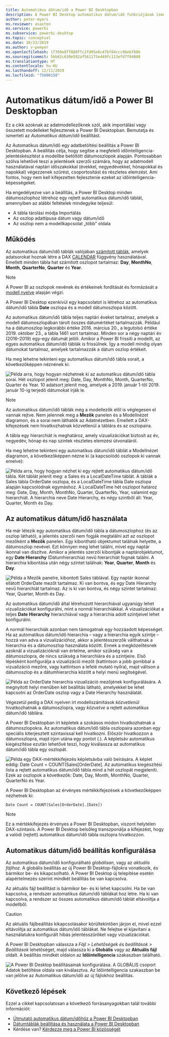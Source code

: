 ```yaml
---
title: Automatikus dátum/idő a Power BI Desktopban
description: A Power BI Desktop automatikus dátum/idő funkciójának ismertetése.
author: peter-myers
ms.reviewer: asaxton
ms.service: powerbi
ms.subservice: powerbi-desktop
ms.topic: conceptual
ms.date: 10/23/2019
ms.author: v-pemyer
ms.openlocfilehash: 1f350e8ff888ffc2fd95e6c47bf84ccc96ebf88b
ms.sourcegitcommit: 5bb62c630e592af561173e449fc113efd7f84808
ms.translationtype: HT
ms.contentlocale: hu-HU
ms.lasthandoff: 12/11/2019
ms.locfileid: "75000158"
---
```

# <a name="auto-datetime-in-power-bi-desktop"></a>Automatikus dátum/idő a Power BI Desktopban

Ez a cikk azoknak az adatmodellezőknek szól, akik importálási vagy összetett modelleket fejlesztenek a Power BI Desktopban. Bemutatja és ismerteti az _Automatikus dátum/idő_ beállítást.

Az Automatikus dátum/idő egy adatbetöltési beállítás a Power BI Desktopban. A beállítás célja, hogy segítse a megfelelő időintelligencia-jelentéskészítést a modellbe betöltött dátumoszlopok alapján. Pontosabban szólva lehetővé teszi a jelentések szerzői számára, hogy az adatmodell használatával naptári időszakokkal (évekkel, negyedévekkel, hónapokkal és napokkal) végezzenek szűrést, csoportosítást és részletes elemzést. Ami fontos, hogy nem kell kifejezetten fejlesztenie ezeket az időintelligencia-képességeket.

Ha engedélyezve van a beállítás, a Power BI Desktop minden dátumoszlophoz létrehoz egy rejtett automatikus dátum/idő táblát, amennyiben az alábbi feltételek mindegyike teljesül:

- A tábla tárolási módja Importálás
- Az oszlop adattípusa dátum vagy dátum/idő
- Az oszlop nem a modellkapcsolat „több” oldala

## <a name="how-it-works"></a>Működés

Az automatikus dátum/idő táblák valójában [számított táblák](desktop-calculated-tables.md), amelyek adatsorokat hoznak létre a DAX [CALENDAR](/dax/calendar-function-dax) függvény használatával. Emellett minden tábla hat számított oszlopot tartalmaz: **Day**, **MonthNo**, **Month**, **QuarterNo**, **Quarter** és **Year**.

> [!NOTE]
> A Power BI az oszlopok nevének és értékeinek fordítását és formázását a [modell nyelve](supported-languages-countries-regions.md#choose-the-language-for-the-model-in-power-bi-desktop) alapján végzi.

A Power BI Desktop ezenkívül egy kapcsolatot is létrehoz az automatikus dátum/idő tábla **Date** oszlopa és a modell dátumoszlopa között.

Az automatikus dátum/idő tábla teljes naptári éveket tartalmaz, amelyek a modell dátumoszlopában tárolt összes dátumértéket tartalmazzák. Például ha a dátumoszlop legkorábbi értéke 2016. március 20., a legutolsó értéke 2019. október 23., a tábla 1461 sort tartalmaz. Minden sor a négy naptári év (2016–2019) egy-egy dátumát jelöli. Amikor a Power BI frissíti a modellt, az egyes automatikus dátum/idő táblák is frissülnek. Így a modell mindig olyan dátumokat tartalmaz, amelyek tartalmazzák a dátum oszlop értékeit.

Ha meg lehetne tekinteni egy automatikus dátum/idő tábla sorait, a következőképpen néznének ki:

![Példa arra, hogy hogyan nézhetnek ki az automatikus dátum/idő tábla sorai. Hét oszlopot jelenít meg: Date, Day, MonthNo, Month, QuarterNo, Quarter és Year. 10 adatsort jelenít meg, amelyek a 2019. január 1-től 2019. január 10-ig terjedő dátumokat írják le.](media/desktop-auto-date-time/auto-date-time-hidden-table-example-rows.png)

> [!NOTE]
> Az automatikus dátum/idő táblák még a modellezők elől is véglegesen el vannak rejtve. Nem jelennek meg a **Mezők** panelen és a Modellnézet diagramon, és a sorai nem láthatók az Adatnézetben. Emellett a DAX-kifejezések nem hivatkozhatnak közvetlenül a táblára és az oszlopaira.

A tábla egy hierarchiát is meghatároz, amely vizualizációkat biztosít az év, negyedév, hónap és nap szintek részletes elemzési útvonaláról.

Ha meg lehetne tekinteni egy automatikus dátum/idő táblát a Modellnézet diagramon, a következőképpen nézne ki (a kapcsolódó oszlopok ki vannak emelve):

![Példa arra, hogy hogyan nézhet ki egy rejtett automatikus dátum/idő tábla. Két táblát jelenít meg: a Sales és a LocalDateTime táblát. A táblák a Sales tábla OrderDate oszlopa, és a LocalDateTime tábla Date oszlopa alapján kapcsolódnak egymáshoz. A LocalDateTime hét oszlopot határoz meg: Date, Day, Month, MonthNo, Quarter, QuarterNo, Year, valamint egy hierarchiát. A hierarchia neve Date Hierarchy, és négy szintből áll: Year, Quarter, Month és Day.](media/desktop-auto-date-time/auto-date-time-hidden-table-example-diagram.png)

## <a name="work-with-auto-datetime"></a>Az automatikus dátum/idő használata

Ha már létezik egy automatikus dátum/idő tábla a dátumoszlophoz (és az oszlop látható), a jelentés szerzői nem fogják megtalálni azt az oszlopot mezőként a **Mezők** panelen. Egy kibontható objektumot találnak helyette, a dátumoszlop nevével. Ezt könnyen meg lehet találni, mivel egy naptár ikonnal van díszítve. Amikor a jelentés szerzői kibontják a naptárobjektumot, egy **Date Hierarchy** (Dátumhierarchia) nevű hierarchiát fognak találni. A hierarchia kibontása után négy szintet találnak: **Year**, **Quarter**, **Month** és **Day**.

![Példa a Mezők panelre, kibontott Sales táblával. Egy naptár ikonnal ellátott OrderDate mezőt tartalmaz. Ki van bontva, és egy Date Hierarchy nevű hierarchiát tartalmaz. Az is ki van bontva, és négy szintet tartalmaz: Year, Quarter, Month és Day.](media/desktop-auto-date-time/auto-date-time-fields-pane-example.png)

Az automatikus dátum/idő által létrehozott hierarchiával ugyanúgy lehet vizualizációkat konfigurálni, mint a normál hierarchiákkal. A vizualizációkat a teljes **Date Hierarchy** hierarchiával vagy a hierarchia adott szintjeivel lehet konfigurálni.

A normál hierarchiák azonban nem támogatnak egy hozzáadott képességet. Ha az automatikus dátum/idő hierarchia – vagy a hierarchia egyik szintje – hozzá van adva a vizualizációhoz, akkor a jelentésszerzők válthatnak a hierarchia és a dátumoszlop használata között. Ennek a megközelítésnek azoknál a vizualizációknál van értelme, amikor szükség van a dátumoszlopra, de nincs szükség a hierarchiára és a szintjeire. Első lépésként konfigurálja a vizualizáció mezőt (kattintson a jobb gombbal a vizualizáció mezőre, vagy kattintson a lefelé mutató nyílra), majd váltson a dátumoszlop és a dátumhierarchia között a helyi menü segítségével.

![Példa az OrderDate hierarchia vizualizáció mezőjének konfigurálására. A megnyitott helyi menüben két beállítás látható, amelyekkel be lehet kapcsolni az OrderDate oszlop vagy a Date Hierarchy használatát.](media/desktop-auto-date-time/auto-date-time-configure-visuals-fields.png)

Végezetül pedig a DAX nyelven írt modellszámítások _közvetlenül_ hivatkozhatnak a dátumoszlopra, vagy _közvetve_ a rejtett automatikus dátum/idő táblára.

A Power BI Desktopban írt képletek a szokásos módon hivatkozhatnak a dátumoszlopokra. Az automatikus dátum/idő tábla oszlopaira azonban egy speciális kiterjesztett szintaxissal kell hivatkozni. Először hivatkozzon a dátumoszlopra, majd írjon utána egy pontot (.). A képletsáv automatikus kiegészítése ezután lehetővé teszi, hogy kiválassza az automatikus dátum/idő tábla egy oszlopát.

![Példa egy DAX-mértékkifejezés képletsávba való beírására. A képlet eddig: Date Count = COUNT(Sales[OrderDate]. Az automatikus kiegészítési lista a rejtett automatikus dátum/idő tábla mind a hét oszlopát megjeleníti. Ezek az oszlopok a következők: Date, Day, Month, MonthNo, Quarter, QuarterNo és Year.](media/desktop-auto-date-time/auto-date-time-dax-auto-complete.png)

A Power BI Desktopban az érvényes mértékkifejezések a következőképpen nézhetnek ki:

```dax
Date Count = COUNT(Sales[OrderDate].[Date])
```

> [!NOTE]
> Ez a mértékkifejezés érvényes a Power BI Desktopban, viszont helytelen DAX-szintaxis. A Power BI Desktop belsőleg transzponálja a kifejezést, hogy a valódi (rejtett) automatikus dátum/idő tábla oszlopra hivatkozzon.

## <a name="configure-auto-datetime-option"></a>Automatikus dátum/idő beállítás konfigurálása

Az automatikus dátum/idő konfigurálható _globálisan_, vagy az _aktuális fájlhoz_. A globális beállítás az új Power BI Desktop-fájlokra vonatkozik, és bármikor be- és kikapcsolható. A Power BI Desktop új telepítése esetén alapértelmezés szerint mindkét beállítás be van kapcsolva.

Az aktuális fájl beállítást is bármikor be- és ki lehet kapcsolni. Ha be van kapcsolva, a rendszer automatikus dátum/idő táblákat hoz létre. Ha ki van kapcsolva, a rendszer az összes automatikus dátum/idő táblát eltávolítja a modellből.

> [!CAUTION]
> Az aktuális fájlbeállítás kikapcsolásakor körültekintően járjon el, mivel ezzel eltávolítja az automatikus dátum/idő táblákat. Ne felejtse el kijavítani a használatukra konfigurált hibás jelentésszűrőket vagy vizualizációkat.

A Power BI Desktopban válassza a _Fájl > Lehetőségek és beállítások > Beállítások_ lehetőséget, majd válassza ki a **Globális** vagy az **Aktuális fájl** oldalt. A beállítás mindkét oldalon az **Időintelligencia** szakaszban található.

![A Power BI Desktop beállításainak konfigurálása. A GLOBÁLIS csoport Adatok betöltése oldala van kiválasztva. Az Időintelligencia szakaszban be van jelölve az Automatikus dátum/idő az új fájlokhoz beállítás.](media/desktop-auto-date-time/auto-date-time-configure-global-options.png)

## <a name="next-steps"></a>Következő lépések

Ezzel a cikkel kapcsolatosan a következő forrásanyagokban talál további információt:

- [Útmutató automatikus dátum/időhöz a Power BI Desktopban](guidance/auto-date-time.md)
- [Dátumtáblák beállítása és használata a Power BI Desktopban](desktop-date-tables.md)
- Kérdése van? [Kérdezze meg a Power BI közösségét](https://community.powerbi.com/)

